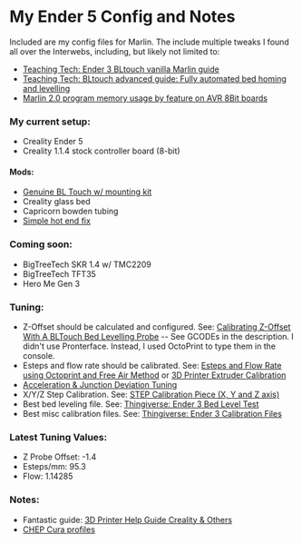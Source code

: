# My Ender 5 Config and Notes

Included are my config files for Marlin. The include multiple tweaks I found all over the Interwebs, including, but likely not limited to:

- [Teaching Tech: Ender 3 BLtouch vanilla Marlin guide](https://www.youtube.com/watch?v=sUlqrSq6LeY&t=324s)
- [Teaching Tech: BLtouch advanced guide: Fully automated bed homing and levelling](https://www.youtube.com/watch?v=BV11-VOQjMc)
- [Marlin 2.0 program memory usage by feature on AVR 8Bit boards](https://www.crosslink.io/marlin-2-0-memory-usage-by-feature/)

### My current setup:

- Creality Ender 5
- Creality 1.1.4 stock controller board (8-bit)

#### Mods:

- [Genuine BL Touch w/ mounting kit](https://www.creality3dofficial.com/products/creality-bl-touch)
- Creality glass bed
- Capricorn bowden tubing
- [Simple hot end fix](https://www.youtube.com/watch?v=7tCxO17XZtw)

### Coming soon:
- BigTreeTech SKR 1.4 w/ TMC2209
- BigTreeTech TFT35
- Hero Me Gen 3


### Tuning:

- Z-Offset should be calculated and configured. See: [Calibrating Z-Offset With A BLTouch Bed Levelling Probe](https://www.youtube.com/watch?v=y_1Kg45APko) -- See GCODEs in the description. I didn't use Pronterface. Instead, I used OctoPrint to type them in the console.
- Esteps and flow rate should be calibrated. See: [Esteps and Flow Rate using Octoprint and Free Air Method](https://www.youtube.com/watch?v=HVljfDVPp3o) or [3D Printer Extruder Calibration](https://www.youtube.com/watch?v=xzQjtWhg9VE)
- [Acceleration & Junction Deviation Tuning](https://www.youtube.com/watch?v=Mnvj6xCzikM)
- X/Y/Z Step Calibration. See: [STEP Calibration Piece (X, Y and Z axis)](https://www.thingiverse.com/thing:195604)
- Best bed leveling file. See: [Thingiverse: Ender 3 Bed Level Test](https://www.thingiverse.com/thing:2987803)
- Best misc calibration files. See: [Thingiverse: Ender 3 Calibration Files](https://www.thingiverse.com/thing:3071464)

### Latest Tuning Values:

- Z Probe Offset: -1.4
- Esteps/mm: 95.3
- Flow: 1.14285


### Notes:

- Fantastic guide: [3D Printer Help Guide Creality & Others](https://www.th3dstudio.com/knowledgebase/3d-printer-help-guide-creality-others/)
- [CHEP Cura profiles](https://www.chepclub.com/cura-profiles.html)
